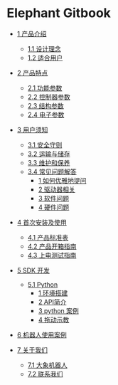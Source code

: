 # Elephant Gitbook

* [1 产品介绍](1-ProductIntroduction/README.md)
  * [1.1 设计理念](1-ProductIntroduction/1.1-DesignPhilosophy.md)
  * [1.2 适合用户](1-ProductIntroduction/1.2-ApplicationScenario.md)
  <!-- * [1.3 应用场景](1-ProductIntroduction/1.3-ApplicationScenario.md) -->
  <!-- * [1.4 配件 工具](1-ProductIntroduction/1.4-AccessoriesTools/1.4-AccessoriesTools.md) -->

* [2 产品特点](2-ProductFeature/README.md)
  * [2.1 功能参数](2-ProductFeature/2.1-MachineSpecification.md)
  * [2.2 控制器参数](2-ProductFeature/2.2-ControlCoreParameter.md)
  * [2.3 结构参数](2-ProductFeature/2.3-MechanicalStructureParameter.md)
  * [2.4 电子参数](2-ProductFeature/2.4-ElectricalCharacteristicParameter.md)
  <!-- * [2.5 坐标系](2-ProductFeature/2.5-CoordinateSystem.md) -->

* [3 用户须知](3-UserNotes/README.md) <br>
  * [3.1 安全守则](3-UserNotes/3.1-SafetyInstruction.md)
  * [3.2 运输与储存](3-UserNotes/3.2-TransportandStorage.md)
  * [3.3 维护和保养](3-UserNotes/3.3-MaintenanceandCare.md)
  * [3.4 常见问题解答](3-UserNotes/3.4-FAQsandSolutions.md)
    * [1 如何优雅地提问](3-UserNotes/IssueFAQ/how_to_ask.md)
    * [2 驱动器相关](3-UserNotes/IssueFAQ/driver.md)
    * [3 软件问题](3-UserNotes/IssueFAQ/software.md)
    * [4 硬件问题](3-UserNotes/IssueFAQ/hardware.md)

* [4 首次安装及使用](4-FirstInstallAndUse/README.md)
  * [4.1 产品标准表](4-FirstInstallAndUse/4-FirstInstallAndUse.md)
  * [4.2 产品开箱指南](4-FirstInstallAndUse/4.2-ProductUnboxingGuide.md)
  * [4.3 上电测试指南](4-FirstInstallAndUse/4.3-Power-onTestGuide.md)

* [5 SDK 开发](6-SDKDevelopment/README.md)
  * [5.1 Python](6-SDKDevelopment/6.1-ApplicationBasePython.md)
    * [1 环境搭建](10-ApplicationBasePython/10.1-EnvironmentConfiguration.md)
    * [2 API简介](10-ApplicationBasePython/10.2-ApplicationBasePython.md)
    * [3 python 案例](10-ApplicationBasePython/10.3-PythonDemo.md)
    * [4 拖动示教](10-ApplicationBasePython/10.4-Drag_teach.md)

* [6 机器人使用案例](7-ExamplesRobotsUsing/7-ExamplesRobotsUsing.md)

* [7 关于我们](9-AboutUs/README.md)
  * [7.1 大象机器人](9-AboutUs/9.1-company.md)
  * [7.2 联系我们](9-AboutUs/9.2-contact.md)